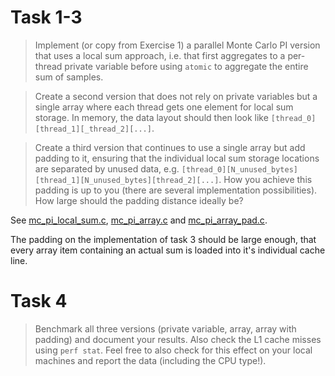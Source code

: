 # Task 1-3

> Implement (or copy from Exercise 1) a parallel Monte Carlo PI version that uses a local sum approach, i.e. that first aggregates to a per-thread private variable before using `atomic` to aggregate the entire sum of samples.

> Create a second version that does not rely on private variables but a single array where each thread gets one element for local sum storage. In memory, the data layout should then look like `[thread_0][thread_1][_thread_2][...]`.

> Create a third version that continues to use a single array but add padding to it, ensuring that the individual local sum storage locations are separated by unused data, e.g. `[thread_0][N_unused_bytes][thread_1][N_unused_bytes][thread_2][...]`. How you achieve this padding is up to you (there are several implementation possibilities). How large should the padding distance ideally be?

See [mc_pi_local_sum.c](../mc_pi_local_sum.c), [mc_pi_array.c](../mc_pi_array.c) and [mc_pi_array_pad.c](../mc_pi_array_pad.c).

The padding on the implementation of task 3 should be large enough, that every array item containing an actual sum is loaded into it's individual cache line.

# Task 4

> Benchmark all three versions (private variable, array, array with padding) and document your results. Also check the L1 cache misses using `perf stat`. Feel free to also check for this effect on your local machines and report the data (including the CPU type!).
